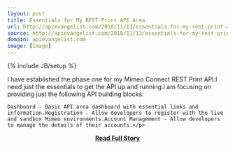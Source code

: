```yaml
---
layout: post
title: Essentials for My REST Print API Area
url: http://apievangelist.com/2010/11/13/essentials-for-my-rest-print-api-area/
source: http://apievangelist.com/2010/11/13/essentials-for-my-rest-print-api-area/
domain: apievangelist.com
image: [Image]
---
```

{% include JB/setup %}<p>I have established the phase one for my Mimeo Connect REST Print API.I need just the essentials to get the API up and running.I am focusing on providing just the following API building blocks:

	Dashboard - Basic API area dashboard with essential links and information.Registration - Allow developers to register with the live and sandbox Mimeo environments.Account Management - Allow developers to manage the details of their accounts.</p>
<center><p><a href="http://apievangelist.com/2010/11/13/essentials-for-my-rest-print-api-area/" style='padding:25px; font-sze:18px; font-weight: bold;'>Read Full Story</a></p></center>
